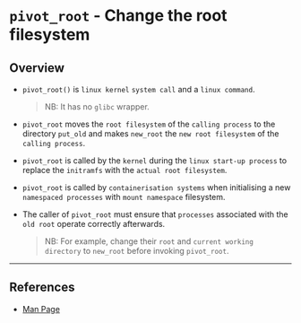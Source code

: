 # `pivot_root` - Change the root filesystem

## Overview

* `pivot_root()` is `linux kernel` `system call` and a `linux command`.

    > NB: It has no `glibc` wrapper.

* `pivot_root` moves the `root filesystem` of the `calling process` to the directory `put_old` and makes `new_root` the `new root filesystem` of the `calling process`.

* `pivot_root` is called by the `kernel` during the `linux start-up process` to replace the `initramfs` with the `actual root filesystem`.

* `pivot_root` is called by `containerisation systems` when initialising a new `namespaced processes` with `mount namespace` filesystem.

* The caller of `pivot_root` must ensure that `processes` associated with the `old root` operate correctly afterwards. 

    > NB: For example, change their `root` and `current working directory` to `new_root` before invoking `pivot_root`.

---

## References

* [Man Page](http://man7.org/linux/man-pages/man2/pivot_root.2.html)